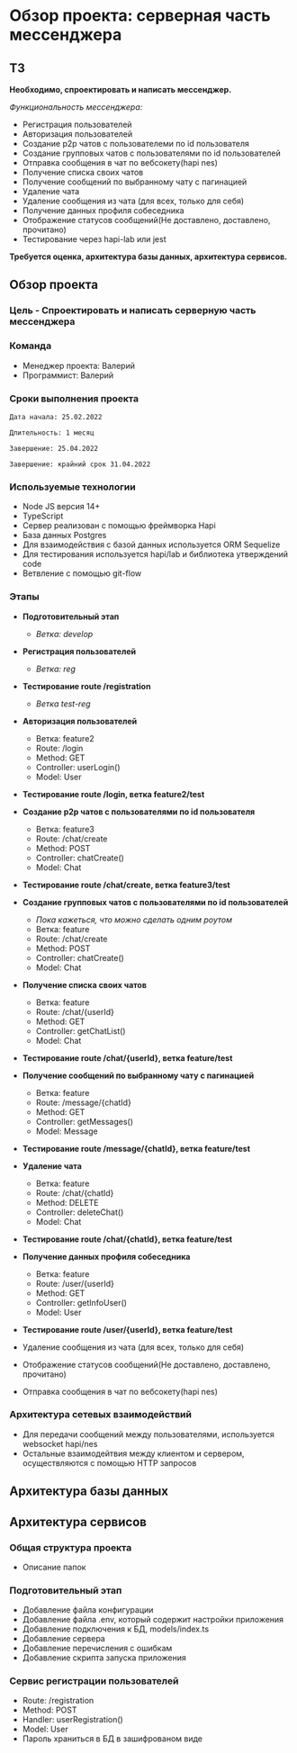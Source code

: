 # Обзор проекта: серверная часть мессенджера

## ТЗ

**Необходимо, спроектировать и написать мессенджер.**

_Функциональность мессенджера:_

- Регистрация пользователей
- Авторизация пользователей
- Создание p2p чатов с пользователеми по id пользователя
- Создание групповых чатов с пользователями по id пользователей
- Отправка сообщения в чат по вебсокету(hapi nes)
- Получение списка своих чатов
- Получение сообщений по выбранному чату с пагинацией
- Удаление чата
- Удаление сообщения из чата (для всех, только для себя)
- Получение данных профиля собеседника
- Отображение статусов сообщений(Не доставлено, доставлено, прочитано)
- Тестирование через hapi-lab или jest

**Требуется оценка, архитектура базы данных, архитектура сервисов.**

## Обзор проекта

### Цель - Спроектировать и написать серверную часть мессенджера

### Команда

- Менеджер проекта: Валерий
- Программист: Валерий

### Сроки выполнения проекта

    Дата начала: 25.02.2022

    Длительность: 1 месяц

    Завершение: 25.04.2022

    Завершение: крайний срок 31.04.2022

### Используемые технологии

- Node JS версия 14+
- TypeScript
- Сервер реализован с помощью фреймворка Hapi
- База данных Postgres
- Для взаимодействия с базой данных используется ORM Sequelize
- Для тестирования используется hapi/lab и библиотека утверждений code
- Ветвление с помощью git-flow

### Этапы

- **Подготовительный этап**

  - _Ветка: develop_

- **Регистрация пользователей**

  - _Ветка: reg_

- **Тестирование route /registration**

  - _Ветка test-reg_

- **Авторизация пользователей**

  - Ветка: feature2
  - Route: /login
  - Method: GET
  - Controller: userLogin()
  - Model: User

- **Тестирование route /login, ветка feature2/test**

- **Создание p2p чатов с пользователями по id пользователя**

  - Ветка: feature3
  - Route: /chat/create
  - Method: POST
  - Controller: chatCreate()
  - Model: Chat

- **Тестирование route /chat/create, ветка feature3/test**

- **Создание групповых чатов с пользователями по id пользователей**

  - _Пока кажеться, что можно сделать одним роутом_
  - Ветка: feature
  - Route: /chat/create
  - Method: POST
  - Controller: chatCreate()
  - Model: Chat

- **Получение списка своих чатов**

  - Ветка: feature
  - Route: /chat/{userId}
  - Method: GET
  - Controller: getChatList()
  - Model: Chat

- **Тестирование route /chat/{userId}, ветка feature/test**

- **Получение сообщений по выбранному чату с пагинацией**

  - Ветка: feature
  - Route: /message/{chatId}
  - Method: GET
  - Controller: getMessages()
  - Model: Message

- **Тестирование route /message/{chatId}, ветка feature/test**

- **Удаление чата**

  - Ветка: feature
  - Route: /chat/{chatId}
  - Method: DELETE
  - Controller: deleteChat()
  - Model: Chat

- **Тестирование route /chat/{chatId}, ветка feature/test**

- **Получение данных профиля собеседника**

  - Ветка: feature
  - Route: /user/{userId}
  - Method: GET
  - Controller: getInfoUser()
  - Model: User

- **Тестирование route /user/{userId}, ветка feature/test**

- Удаление сообщения из чата (для всех, только для себя)
- Отображение статусов сообщений(Не доставлено, доставлено, прочитано)
- Отправка сообщения в чат по вебсокету(hapi nes)

### Архитектура сетевых взаимодействий

- Для передачи сообщений между пользователями, используется websocket hapi/nes
- Остальные взаимодейтвия между клиентом и сервером, осуществляются с помощью HTTP запросов

## Архитектура базы данных

## Архитектура сервисов

### Общая структура проекта

- Описание папок

### Подготовительный этап

- Добавление файла конфигурации
- Добавление файла .env, который содержит настройки приложения
- Добавление подключения к БД, models/index.ts
- Добавление сервера
- Добавление перечисления с ошибкам
- Добавление скрипта запуска приложения

### Сервис регистрации пользователей

- Route: /registration
- Method: POST
- Handler: userRegistration()
- Model: User
- Пароль храниться в БД в зашифрованом виде
